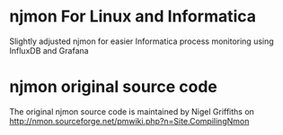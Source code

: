 # njmon For Linux and Informatica
Slightly adjusted njmon for easier Informatica process monitoring using InfluxDB and Grafana

# njmon original source code
The original njmon source code is maintained by Nigel Griffiths on http://nmon.sourceforge.net/pmwiki.php?n=Site.CompilingNmon
